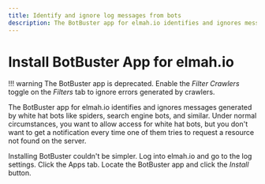 ```yaml
---
title: Identify and ignore log messages from bots
description: The BotBuster app for elmah.io identifies and ignores messages generated by white hat bots like spiders, search engine bots, and similar.
---
```


# Install BotBuster App for elmah.io

!!! warning
    The BotBuster app is deprecated. Enable the *Filter Crawlers* toggle on the *Filters* tab to ignore errors generated by crawlers.

The BotBuster app for elmah.io identifies and ignores messages generated by white hat bots like spiders, search engine bots, and similar. Under normal circumstances, you want to allow access for white hat bots, but you don't want to get a notification every time one of them tries to request a resource not found on the server.

Installing BotBuster couldn't be simpler. Log into elmah.io and go to the log settings. Click the Apps tab. Locate the BotBuster app and click the *Install* button.